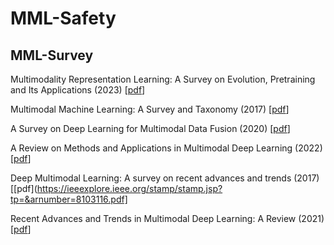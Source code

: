# MML-Safety

## MML-Survey
Multimodality Representation Learning: A Survey on Evolution, Pretraining and Its Applications (2023) [[pdf](https://arxiv.org/pdf/2302.00389.pdf)]

Multimodal Machine Learning: A Survey and Taxonomy (2017) [[pdf](https://arxiv.org/pdf/1705.09406.pdf)]

A Survey on Deep Learning for Multimodal Data Fusion (2020) [[pdf](https://direct.mit.edu/neco/article/32/5/829/95591.pdf)]

A Review on Methods and Applications in Multimodal Deep Learning (2022) [[pdf](https://arxiv.org/pdf/2202.09195.pdf)]

Deep Multimodal Learning: A survey on recent advances and trends (2017) [[pdf](https://ieeexplore.ieee.org/stamp/stamp.jsp?tp=&arnumber=8103116.pdf]

Recent Advances and Trends in Multimodal Deep Learning: A Review (2021) [[pdf](https://arxiv.org/pdf/2105.11087.pdf)]

